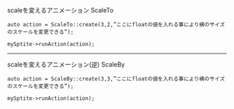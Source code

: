 scaleを変えるアニメーション
ScaleTo

    auto action = ScaleTo::create(3,2,”ここにfloatの値を入れる事により横のサイズのスケールを変更できる”);

    mySptite->runAction(action);


------
scaleを変えるアニメーション(逆)
ScaleBy

    auto action = ScaleBy::create(3,3,”ここにfloatの値を入れる事により横のサイズのスケールを変更できる”);

    mySptite->runAction(action);

